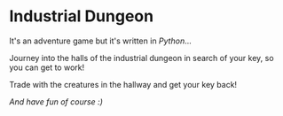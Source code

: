 # Industrial Dungeon
It's an adventure game but it's written in *Python*...

Journey into the halls of the industrial dungeon in search of your key, so you can get to work!

Trade with the creatures in the hallway and get your key back!

*And have fun of course :)*